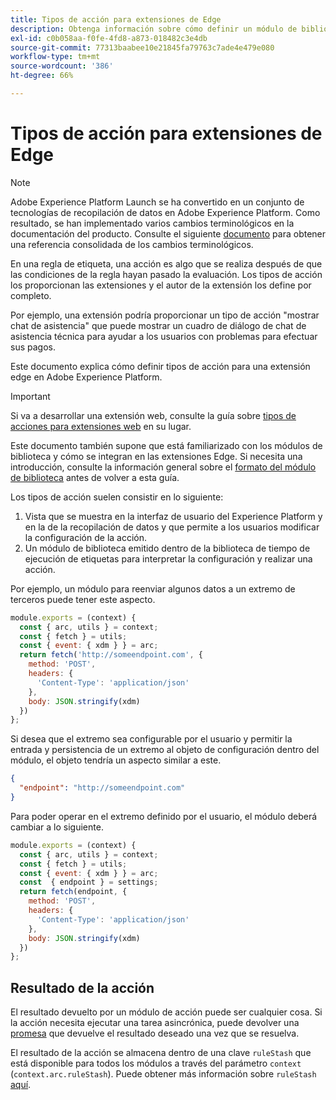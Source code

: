 ```yaml
---
title: Tipos de acción para extensiones de Edge
description: Obtenga información sobre cómo definir un módulo de biblioteca de tipo de acción para una extensión de etiqueta en una propiedad Edge.
exl-id: c0b058aa-f0fe-4fd8-a873-018482c3e4db
source-git-commit: 77313baabee10e21845fa79763c7ade4e479e080
workflow-type: tm+mt
source-wordcount: '386'
ht-degree: 66%

---
```


# Tipos de acción para extensiones de Edge

>[!NOTE]
>
>Adobe Experience Platform Launch se ha convertido en un conjunto de tecnologías de recopilación de datos en Adobe Experience Platform. Como resultado, se han implementado varios cambios terminológicos en la documentación del producto. Consulte el siguiente [documento](../../term-updates.md) para obtener una referencia consolidada de los cambios terminológicos.

En una regla de etiqueta, una acción es algo que se realiza después de que las condiciones de la regla hayan pasado la evaluación. Los tipos de acción los proporcionan las extensiones y el autor de la extensión los define por completo.

Por ejemplo, una extensión podría proporcionar un tipo de acción &quot;mostrar chat de asistencia&quot; que puede mostrar un cuadro de diálogo de chat de asistencia técnica para ayudar a los usuarios con problemas para efectuar sus pagos.

Este documento explica cómo definir tipos de acción para una extensión edge en Adobe Experience Platform.

>[!IMPORTANT]
>
>Si va a desarrollar una extensión web, consulte la guía sobre [tipos de acciones para extensiones web](../web/action-types.md) en su lugar.
>
>Este documento también supone que está familiarizado con los módulos de biblioteca y cómo se integran en las extensiones Edge. Si necesita una introducción, consulte la información general sobre el [formato del módulo de biblioteca](./format.md) antes de volver a esta guía.

Los tipos de acción suelen consistir en lo siguiente:

1. Vista que se muestra en la interfaz de usuario del Experience Platform y en la de la recopilación de datos y que permite a los usuarios modificar la configuración de la acción.
2. Un módulo de biblioteca emitido dentro de la biblioteca de tiempo de ejecución de etiquetas para interpretar la configuración y realizar una acción.

Por ejemplo, un módulo para reenviar algunos datos a un extremo de terceros puede tener este aspecto.

```js
module.exports = (context) {
  const { arc, utils } = context;
  const { fetch } = utils;
  const { event: { xdm } } = arc;
  return fetch('http://someendpoint.com', {
    method: 'POST',
    headers: {
      'Content-Type': 'application/json'
    },
    body: JSON.stringify(xdm)
  })
};
```

Si desea que el extremo sea configurable por el usuario y permitir la entrada y persistencia de un extremo al objeto de configuración dentro del módulo, el objeto tendría un aspecto similar a este.

```json
{
  "endpoint": "http://someendpoint.com"
}
```

Para poder operar en el extremo definido por el usuario, el módulo deberá cambiar a lo siguiente.

```js
module.exports = (context) {
  const { arc, utils } = context;
  const { fetch } = utils;
  const { event: { xdm } } = arc;
  const  { endpoint } = settings;
  return fetch(endpoint, {
    method: 'POST',
    headers: {
      'Content-Type': 'application/json'
    },
    body: JSON.stringify(xdm)
  })
};
```

## Resultado de la acción

El resultado devuelto por un módulo de acción puede ser cualquier cosa. Si la acción necesita ejecutar una tarea asincrónica, puede devolver una [promesa](https://developer.mozilla.org/en-US/docs/Web/JavaScript/Reference/Global_Objects/Promise) que devuelve el resultado deseado una vez que se resuelva.

El resultado de la acción se almacena dentro de una clave `ruleStash` que está disponible para todos los módulos a través del parámetro `context` (`context.arc.ruleStash`). Puede obtener más información sobre `ruleStash` [aquí](./context.md#rulestash).
